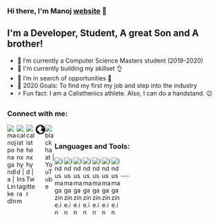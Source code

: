 

<!--
**mjay768/mjay768** is a ✨ _special_ ✨ repository because its `README.md` (this file) appears on your GitHub profile.

<!--Here are some ideas to get you started:

**- 🔭 I’m currently working on ...
**- 🌱 I’m currently learning ...
**- 👯 I’m looking to collaborate on ...
**- 🤔 I’m looking for help with ...
**- 💬 Ask me about ...
**- 📫 How to reach me: ...
**- 😄 Pronouns: ...
**- ⚡ Fun fact: ...
**-->

### Hi there, I'm Manoj [website] 👋

## I'm a Developer, Student, A great Son and A brother!
- 🔭 I’m currently a Computer Science Masters student (2019-2020)
- 🌱 I'm currently building my skillset 👌
- 👯 I’m in search of opportunities 👀
- 🥅 2020 Goals: To find my first my job and step into the industry
- ⚡ Fun fact: I am a Calisthenics athlete. Also, I can do a handstand. 😉

### Connect with me:

[<img align="left" alt="manojponagandla | LinkedIn" width="22px" src="https://cdn.jsdelivr.net/npm/simple-icons@v3/icons/linkedin.svg" />][linkedin]
[<img align="left" alt="calisthenxhyd | Instagram" width="22px" src="https://cdn.jsdelivr.net/npm/simple-icons@v3/icons/instagram.svg" />][instagram]
[<img align="left" alt="calisthenxhyd | Twitter" width="22px" src="https://cdn.jsdelivr.net/npm/simple-icons@v3/icons/twitter.svg" />][twitter]
[<img align="left" alt="indusmagazine.in" width="22px" src="https://raw.githubusercontent.com/iconic/open-iconic/master/svg/globe.svg" />][website]
[<img align="left" alt="blackhaat | YouTube" width="22px" src="https://cdn.jsdelivr.net/npm/simple-icons@v3/icons/youtube.svg" />][youtube]



<br />

### Languages and Tools:
<img align="left" alt="indusmagazine.in" width="22px" src="https://cdn3.iconfinder.com/data/icons/monitors-with-programming-languages/512/cc-2-512.png" />
<img align="left" alt="indusmagazine.in" width="22px" src="https://cdn4.iconfinder.com/data/icons/logos-and-brands/512/181_Java_logo_logos-512.png" />
<img align="left" alt="indusmagazine.in" width="22px" src="https://cdn3.iconfinder.com/data/icons/logos-and-brands-adobe/512/267_Python-512.png" />
<img align="left" alt="indusmagazine.in" width="22px" src="https://cdn4.iconfinder.com/data/icons/iconsimple-programming/512/html-512.png" />
<img align="left" alt="indusmagazine.in" width="22px" src="https://cdn4.iconfinder.com/data/icons/iconsimple-programming/512/css-512.png" />
<img align="left" alt="indusmagazine.in" width="22px" src="https://upload.wikimedia.org/wikipedia/commons/b/b2/Bootstrap_logo.svg" />
<img align="left" alt="indusmagazine.in" width="22px" src="https://upload.wikimedia.org/wikipedia/commons/9/93/Wordpress_Blue_logo.png" />


<br />
<br />
---

[website]: https://indusmagazine.in
[twitter]: https://twitter.com/calisthenxhyd
[youtube]: https://www.youtube.com/channel/UClwyrOhyH-K6cCZzkpPjrTA
[instagram]: https://instagram.com/calisthenxhyd
[linkedin]: https://www.linkedin.com/in/manojponagandla/

